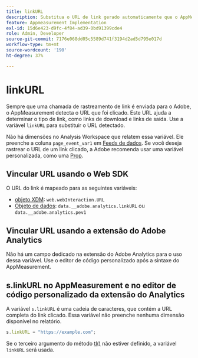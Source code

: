 ```yaml
---
title: linkURL
description: Substitua o URL de link gerado automaticamente que o AppMeasurement usa nas chamadas de rastreamento de link.
feature: Appmeasurement Implementation
exl-id: 15d6e423-d9fc-4f84-ad39-0bd91399cde4
role: Admin, Developer
source-git-commit: 7176e068dd05c5589d741f3194d2ad5d795e017d
workflow-type: tm+mt
source-wordcount: '190'
ht-degree: 37%

---
```


# linkURL

Sempre que uma chamada de rastreamento de link é enviada para o Adobe, o AppMeasurement detecta o URL que foi clicado. Este URL ajuda a determinar o tipo de link, como links de download e links de saída. Use a variável `linkURL` para substituir o URL detectado.

Não há dimensões no Analysis Workspace que relatem essa variável. Ele preenche a coluna `page_event_var1` em [Feeds de dados](/help/export/analytics-data-feed/data-feed-overview.md). Se você deseja rastrear o URL de um link clicado, a Adobe recomenda usar uma variável personalizada, como uma [Prop](../page-vars/prop.md).

## Vincular URL usando o Web SDK

O URL do link é mapeado para as seguintes variáveis:

* [objeto XDM](/help/implement/aep-edge/xdm-var-mapping.md): `web.webInteraction.URL`
* [Objeto de dados](/help/implement/aep-edge/data-var-mapping.md): `data.__adobe.analytics.linkURL` ou `data.__adobe.analytics.pev1`

## Vincular URL usando a extensão do Adobe Analytics

Não há um campo dedicado na extensão do Adobe Analytics para o uso dessa variável. Use o editor de código personalizado após a sintaxe do AppMeasurement.

## s.linkURL no AppMeasurement e no editor de código personalizado da extensão do Analytics

A variável `s.linkURL` é uma cadeia de caracteres, que contém a URL completa do link clicado. Essa variável não preenche nenhuma dimensão disponível no relatório.

```js
s.linkURL = "https://example.com";
```

Se o terceiro argumento do método [tl()](../functions/tl-method.md) não estiver definido, a variável `linkURL` será usada.
